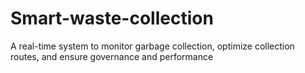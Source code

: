 # Smart-waste-collection
A real-time system to monitor garbage collection, optimize collection routes, and ensure governance and performance

